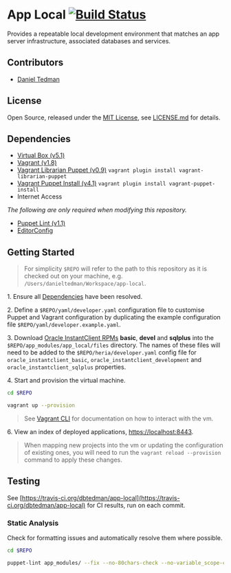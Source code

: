 
# App Local [![Build Status](https://travis-ci.org/dbtedman/app-local.svg?branch=master)](https://travis-ci.org/dbtedman/app-local)

Provides a repeatable local development environment that matches an app server infrastructure, associated databases and services.

## Contributors

* [Daniel Tedman](http://danieltedman.com)

## License

Open Source, released under the [MIT License](http://choosealicense.com/licenses/mit/), see [LICENSE.md](LICENSE.md) for details.

## Dependencies

* [Virtual Box (v5.1)](https://www.virtualbox.org/)
* [Vagrant (v1.8)](https://www.vagrantup.com)
* [Vagrant Librarian Puppet (v0.9)](https://github.com/mhahn/vagrant-librarian-puppet) `vagrant plugin install vagrant-librarian-puppet`
* [Vagrant Puppet Install (v4.1)](https://github.com/petems/vagrant-puppet-install) `vagrant plugin install vagrant-puppet-install`
* Internet Access

*The following are only required when modifying this repository.*

* [Puppet Lint (v1.1)](http://puppet-lint.com/)
* [EditorConfig](http://editorconfig.org/#download)

## Getting Started

> For simplicity `$REPO` will refer to the path to this repository as it is checked out on your machine, e.g. `/Users/danieltedman/Workspace/app-local`.

1\. Ensure all [Dependencies](#dependencies) have been resolved.

2\. Define a `$REPO/yaml/developer.yaml` configuration file to customise Puppet and Vagrant configuration by duplicating the example configuration file `$REPO/yaml/developer.example.yaml`.

3\. Download [Oracle InstantClient RPMs](http://www.oracle.com/technetwork/topics/linuxx86-64soft-092277.html) **basic**, **devel** and **sqlplus** into the `$REPO/app_modules/app_local/files` directory. The names of these files will need to be added to the `$REPO/heria/developer.yaml` config file for `oracle_instantclient_basic`, `oracle_instantclient_development` and `oracle_instantclient_sqlplus` properties.

4\. Start and provision the virtual machine.

```bash
cd $REPO

vagrant up --provision
```

> See [Vagrant CLI](https://www.vagrantup.com/docs/cli) for documentation on how to interact with the vm.

6\. View an index of deployed applications, [https://localhost:8443](https://localhost:8443).

> When mapping new projects into the vm or updating the configuration of existing ones, you will need to run the `vagrant reload --provision` command to apply these changes.

## Testing

See [https://travis-ci.org/dbtedman/app-local](https://travis-ci.org/dbtedman/app-local) for CI results, run on each commit.

### Static Analysis

Check for formatting issues and automatically resolve them where possible.

```bash
cd $REPO

puppet-lint app_modules/ --fix --no-80chars-check --no-variable_scope-check
```
